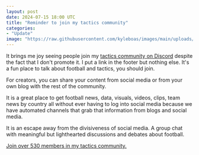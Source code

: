 ```yaml
---
layout: post
date: 2024-07-15 18:00 UTC
title: "Reminder to join my tactics community"
categories:
- "Update"
image: "https://raw.githubusercontent.com/kyleboas/images/main/uploads/2024/07/15/Image-15Jul2024_17:41:09.png"
---
```


It brings me joy seeing people join my [tactics community on Discord](https://discord.gg/pQuympz34q) despite the fact that I don't promote it. I put a link in the footer but nothing else. It's a fun place to talk about football and tactics, you should join.

<!---more--->

For creators, you can share your content from social media or from your own blog with the rest of the community. 

It is a great place to get football news, data, visuals, videos, clips, team news by country all without ever having to log into social media because we have automated channels that grab that information from blogs and social media. 

It is an escape away from the divisiveness of social media. A group chat with meaningful but lighthearted discussions and debates about football.

[Join over 530 members in my tactics community.](https://discord.gg/pQuympz34q)
